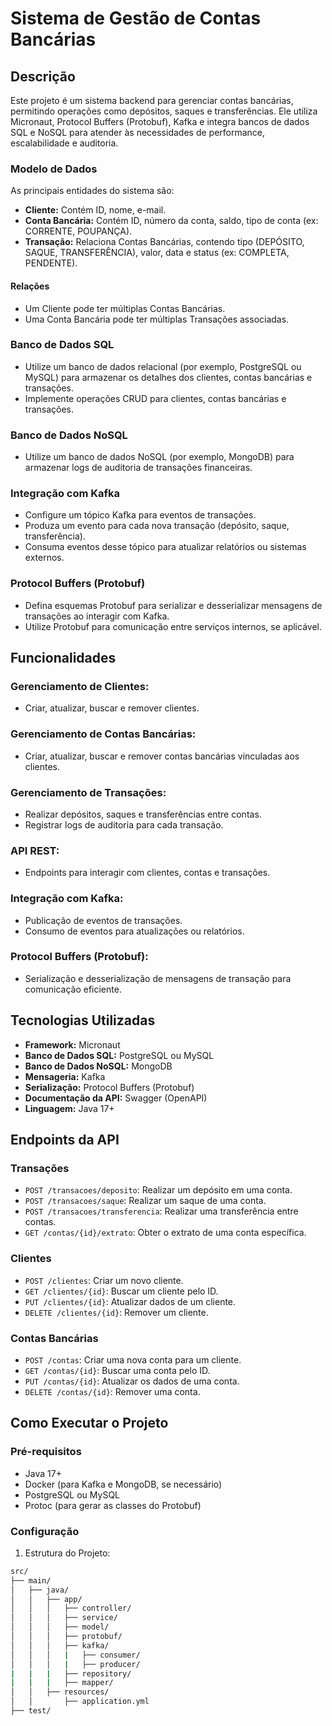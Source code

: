 # Sistema de Gestão de Contas Bancárias

## Descrição
Este projeto é um sistema backend para gerenciar contas bancárias, permitindo operações como depósitos, saques e transferências. Ele utiliza Micronaut, Protocol Buffers (Protobuf), Kafka e integra bancos de dados SQL e NoSQL para atender às necessidades de performance, escalabilidade e auditoria.

### Modelo de Dados
As principais entidades do sistema são:
- **Cliente:** Contém ID, nome, e-mail.
- **Conta Bancária:** Contém ID, número da conta, saldo, tipo de conta (ex: CORRENTE, POUPANÇA).
- **Transação:** Relaciona Contas Bancárias, contendo tipo (DEPÓSITO, SAQUE, TRANSFERÊNCIA), valor, data e status (ex: COMPLETA, PENDENTE).

#### Relações
- Um Cliente pode ter múltiplas Contas Bancárias.
- Uma Conta Bancária pode ter múltiplas Transações associadas.

### Banco de Dados SQL
- Utilize um banco de dados relacional (por exemplo, PostgreSQL ou MySQL) para armazenar os detalhes dos clientes, contas bancárias e transações.
- Implemente operações CRUD para clientes, contas bancárias e transações.

### Banco de Dados NoSQL
- Utilize um banco de dados NoSQL (por exemplo, MongoDB) para armazenar logs de auditoria de transações financeiras.

### Integração com Kafka
- Configure um tópico Kafka para eventos de transações.
- Produza um evento para cada nova transação (depósito, saque, transferência).
- Consuma eventos desse tópico para atualizar relatórios ou sistemas externos.

### Protocol Buffers (Protobuf)
- Defina esquemas Protobuf para serializar e desserializar mensagens de transações ao interagir com Kafka.
- Utilize Protobuf para comunicação entre serviços internos, se aplicável.

## Funcionalidades

### Gerenciamento de Clientes:
- Criar, atualizar, buscar e remover clientes.

### Gerenciamento de Contas Bancárias:
- Criar, atualizar, buscar e remover contas bancárias vinculadas aos clientes.

### Gerenciamento de Transações:
- Realizar depósitos, saques e transferências entre contas.
- Registrar logs de auditoria para cada transação.

### API REST:
- Endpoints para interagir com clientes, contas e transações.

### Integração com Kafka:
- Publicação de eventos de transações.
- Consumo de eventos para atualizações ou relatórios.

### Protocol Buffers (Protobuf):
- Serialização e desserialização de mensagens de transação para comunicação eficiente.

## Tecnologias Utilizadas
- **Framework:** Micronaut
- **Banco de Dados SQL:** PostgreSQL ou MySQL
- **Banco de Dados NoSQL:** MongoDB
- **Mensageria:** Kafka
- **Serialização:** Protocol Buffers (Protobuf)
- **Documentação da API:** Swagger (OpenAPI)
- **Linguagem:** Java 17+

## Endpoints da API

### Transações
- `POST /transacoes/deposito`: Realizar um depósito em uma conta.
- `POST /transacoes/saque`: Realizar um saque de uma conta.
- `POST /transacoes/transferencia`: Realizar uma transferência entre contas.
- `GET /contas/{id}/extrato`: Obter o extrato de uma conta específica.

### Clientes
- `POST /clientes`: Criar um novo cliente.
- `GET /clientes/{id}`: Buscar um cliente pelo ID.
- `PUT /clientes/{id}`: Atualizar dados de um cliente.
- `DELETE /clientes/{id}`: Remover um cliente.

### Contas Bancárias
- `POST /contas`: Criar uma nova conta para um cliente.
- `GET /contas/{id}`: Buscar uma conta pelo ID.
- `PUT /contas/{id}`: Atualizar os dados de uma conta.
- `DELETE /contas/{id}`: Remover uma conta.

## Como Executar o Projeto

### Pré-requisitos
- Java 17+
- Docker (para Kafka e MongoDB, se necessário)
- PostgreSQL ou MySQL
- Protoc (para gerar as classes do Protobuf)

### Configuração
1. Estrutura do Projeto:
```bash
src/
├── main/
│   ├── java/
│   │   ├── app/
│   │   │   ├── controller/
│   │   │   ├── service/
│   │   │   ├── model/
│   │   │   ├── protobuf/
│   │   │   ├── kafka/
│   │   │   |   ├── consumer/
│   │   │   |   ├── producer/
|   |   |   ├── repository/
|   |   |   ├── mapper/
│   │   ├── resources/
│   │       ├── application.yml
├── test/
```
